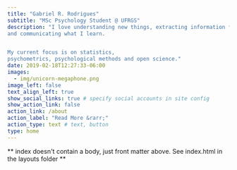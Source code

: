 ```yaml
---
title: "Gabriel R. Rodrigues"
subtitle: "MSc Psychology Student @ UFRGS"
description: "I love understanding new things, extracting information from data 
and communicating what I learn.


My current focus is on statistics,
psychometrics, psychological methods and open science."
date: 2019-02-18T12:27:33-06:00
images:
  - img/unicorn-megaphone.png
image_left: false
text_align_left: true
show_social_links: true # specify social accounts in site config
show_action_link: false
action_link: /about
action_label: "Read More &rarr;"
action_type: text # text, button
type: home
---
```


** index doesn't contain a body, just front matter above.
See index.html in the layouts folder **
